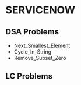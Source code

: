 # SERVICENOW

## DSA Problems
- Next_Smallest_Element
- Cycle_In_String
- Remove_Subset_Zero

## LC Problems


